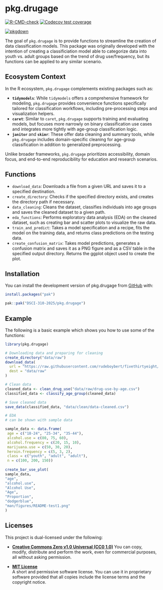 
<!-- README.md is generated from README.Rmd. Please edit that file -->

# pkg.drugage

<!-- badges: start -->

[![R-CMD-check](https://github.com/DSCI-310-2025/pkg.drugage/actions/workflows/R-CMD-check.yaml/badge.svg)](https://github.com/DSCI-310-2025/pkg.drugage/actions/workflows/R-CMD-check.yaml)
[![Codecov test
coverage](https://codecov.io/gh/DSCI-310-2025/pkg.drugage/graph/badge.svg)](https://app.codecov.io/gh/DSCI-310-2025/pkg.drugage)

[![pkgdown](https://github.com/DSCI-310-2025/pkg.drugage/actions/workflows/pkgdown.yaml/badge.svg)](https://dsci-310-2025.github.io/pkg.drugage/)
<!-- badges: end -->

The goal of `pkg.drugage` is to provide functions to streamline the
creation of data classification models. This package was originally
developed with the intention of creating a classificiation model able to
categorize data into youth vs. adult groups based on the trend of drug
use/frequency, but its functions can be applied to any similar scenario.

## Ecosystem Context

In the R ecosystem, `pkg.drugage` complements existing packages such as:

- **`tidymodels`**: While `tidymodels` offers a comprehensive framework
  for modeling, `pkg.drugage` provides convenience functions
  specifically tailored for classification workflows, including
  pre-processing steps and visualization helpers.
- **`caret`**: Similar to `caret`, `pkg.drugage` supports training and
  evaluating models, but focuses more narrowly on binary classification
  use cases and integrates more tightly with age-group classification
  logic.
- **`janitor`** and **`skimr`**: These offer data cleaning and summary
  tools, while `pkg.drugage` includes domain-specific cleaning for
  age-group classification in addition to generalized preprocessing.

Unlike broader frameworks, `pkg.drugage` prioritizes accessibility,
domain focus, and end-to-end reproducibility for education and research
scenarios.

## Functions

- `download_data`: Downloads a file from a given URL and saves it to a
  specified destination.
- `create_directory`: Checks if the specified directory exists, and
  creates the directory path if necessary.
- `data_cleaning`: Cleans the dataset, classifies individuals into age
  groups and saves the cleaned dataset to a given path.
- `eda_functions`: Performs exploratory data analysis (EDA) on the
  cleaned dataset, such as creating bar and scatter plots to visualize
  the raw data.
- `train_and_predict`: Takes a model specification and a recipe, fits
  the model on the training data, and returns class predictions on the
  testing data.
- `create_confusion_matrix`: Takes model predictions, generates a
  confusion matrix and saves it as a PNG figure and as a CSV table in
  the specified output directory. Returns the ggplot object used to
  create the plot.

## Installation

You can install the development version of pkg.drugage from
[GitHub](https://github.com/) with:

``` r
install.packages("pak")

pak::pak("DSCI-310-2025/pkg.drugage")
```

## Example

The following is a basic example which shows you how to use some of the
functions:

``` r
library(pkg.drugage)

# Downloading data and preparing for cleaning
create_directory("data/raw")
download_data(
  url = "https://raw.githubusercontent.com/rudeboybert/fivethirtyeight/refs/heads/master/data-raw/drug-use-by-age/drug-use-by-age.csv",
  dest = "data/raw"
)

# Clean data
cleaned_data <- clean_drug_use("data/raw/drug-use-by-age.csv")
classified_data <- classify_age_group(cleaned_data)

# Save cleaned data
save_data(classified_data, "data/clean/data-cleaned.csv")

# EDA
# can be shown with sample data

sample_data <- data.frame(
 age = c("18-24", "25-34", "35-44"),
 alcohol.use = c(80, 75, 60),
 alcohol.frequency = c(20, 15, 10),
 marijuana.use = c(50, 30, 20),
 heroin.frequency = c(5, 3, 2),
 class = c("youth", "adult", "adult"),
 n = c(100, 200, 150))
 
create_bar_use_plot(
sample_data,
"age",
"alcohol.use",
"Alcohol Use",
"Age",
"Proportion",
"dodgerblue",
"man/figures/README-test1.png"
)


```

## Licenses

This project is dual-licensed under the following:

- **[Creative Commons Zero v1.0 Universal (CC0
  1.0)](https://creativecommons.org/publicdomain/zero/1.0/)** You can
  copy, modify, distribute and perform the work, even for commercial
  purposes, all without asking permission.

- **[MIT License](LICENSE.md)**  
  A short and permissive software license. You can use it in proprietary
  software provided that all copies include the license terms and the
  copyright notice.
